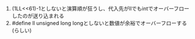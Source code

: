 1. (1LL<<61)-1としないと演算順が狂うし、代入先がllでもintでオーバーフローしたのが送り込まれる
2. #define ll unsigned long longとしないと数値が余裕でオーバーフローする(らしい)

